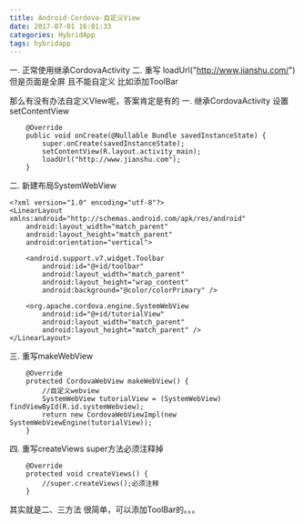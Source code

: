 ```yaml
---
title: Android-Cordova-自定义View
date: 2017-07-01 16:01:33
categories: HybridApp
tags: hybridapp
---
```


<meta name="referrer" content="no-referrer" />


一.  正常使用继承CordovaActivity 
二.  重写 loadUrl("http://www.jianshu.com/") 
但是页面是全屏 且不能自定义 比如添加ToolBar

那么有没有办法自定义VIew呢，答案肯定是有的
一. 继承CordovaActivity 设置setContentView
```
    @Override
    public void onCreate(@Nullable Bundle savedInstanceState) {
        super.onCreate(savedInstanceState);
        setContentView(R.layout.activity_main);
        loadUrl("http://www.jianshu.com");
    }
```

二. 新建布局SystemWebView
```
<?xml version="1.0" encoding="utf-8"?>
<LinearLayout xmlns:android="http://schemas.android.com/apk/res/android"
    android:layout_width="match_parent"
    android:layout_height="match_parent"
    android:orientation="vertical">

    <android.support.v7.widget.Toolbar
        android:id="@+id/toolbar"
        android:layout_width="match_parent"
        android:layout_height="wrap_content"
        android:background="@color/colorPrimary" />

    <org.apache.cordova.engine.SystemWebView
        android:id="@+id/tutorialView"
        android:layout_width="match_parent"
        android:layout_height="match_parent" />
</LinearLayout>
```

三.  重写makeWebView 
```
    @Override
    protected CordovaWebView makeWebView() {
        //自定义webview
        SystemWebView tutorialView = (SystemWebView) findViewById(R.id.systemWebview);
        return new CordovaWebViewImpl(new SystemWebViewEngine(tutorialView));
    }
```

四. 重写createViews    super方法必须注释掉
```
    @Override
    protected void createViews() {
        //super.createViews();必须注释
    }
```

其实就是二、三方法 很简单，可以添加ToolBar的。。。

